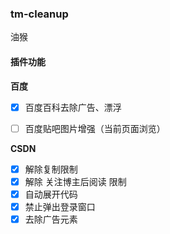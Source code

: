 ### tm-cleanup

油猴



#### 插件功能

**百度**

- [x] 百度百科去除广告、漂浮

- [ ] 百度贴吧图片增强（当前页面浏览）

**CSDN**

- [x] 解除复制限制
- [x] 解除 关注博主后阅读 限制
- [x] 自动展开代码
- [x] 禁止弹出登录窗口
- [x] 去除广告元素
